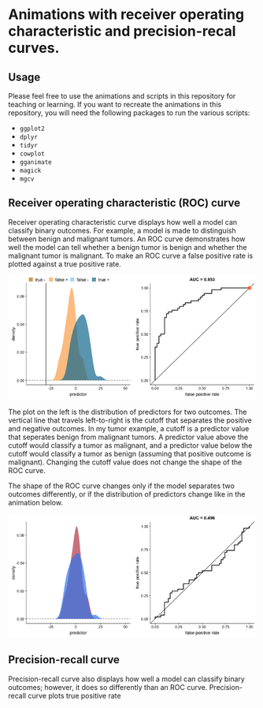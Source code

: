 Animations with receiver operating characteristic and precision-recal curves.
=============================================================================

Usage
-----

Please feel free to use the animations and scripts in this repository
for teaching or learning. If you want to recreate the animations in this
repository, you will need the following packages to run the various
scripts:

-   `ggplot2`
-   `dplyr`
-   `tidyr`
-   `cowplot`
-   `gganimate`
-   `magick`
-   `mgcv`

Receiver operating characteristic (ROC) curve
---------------------------------------------

Receiver operating characteristic curve displays how well a model can
classify binary outcomes. For example, a model is made to distinguish
between benign and malignant tumors. An ROC curve demonstrates how well
the model can tell whether a benign tumor is benign and whether the
malignant tumor is malignant. To make an ROC curve a false positive rate
is plotted against a true positive rate.

![](animations/cutoff.gif)

The plot on the left is the distribution of predictors for two outcomes.
The vertical line that travels left-to-right is the cutoff that
separates the positive and negative outcomes. In my tumor example, a
cutoff is a predictor value that seperates benign from malignant tumors.
A predictor value above the cutoff would classify a tumor as malignant,
and a predictor value below the cutoff would classify a tumor as benign
(assuming that positive outcome is malignant). Changing the cutoff value
does not change the shape of the ROC curve.

The shape of the ROC curve changes only if the model separates two
outcomes differently, or if the distribution of predictors change like
in the animation below.

![](animations/ROC.gif)

Precision-recall curve
----------------------

Precision-recall curve also displays how well a model can classify
binary outcomes; however, it does so differently than an ROC curve.
Precision-recall curve plots true positive rate
